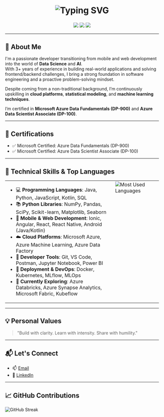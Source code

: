 

<h1 align="center">
  <img src="https://readme-typing-svg.demolab.com?font=Fira+Code&size=28&pause=1000&color=00F700&center=true&vCenter=true&width=435&lines=Hi+%F0%9F%91%8B%2C+I'm+Vignesh!" alt="Typing SVG" />
</h1>
<h3 align="center">
  <img src="https://img.shields.io/badge/Software%20Developer-blue?style=for-the-badge" />
  <img src="https://img.shields.io/badge/Aspiring%20Data%20Scientist-purple?style=for-the-badge" />
  <img src="https://img.shields.io/badge/Cloud%20Enthusiast-orange?style=for-the-badge" />
</h3>

---

## 🧠 About Me

I'm a passionate developer transitioning from mobile and web development into the world of **Data Science** and **AI**.  
With 3+ years of experience in building real-world applications and solving frontend/backend challenges, I bring a strong foundation in software engineering and a proactive problem-solving mindset.

Despite coming from a non-traditional background, I’m continuously upskilling in **cloud platforms**, **statistical modeling**, and **machine learning techniques**.

I’m certified in **Microsoft Azure Data Fundamentals (DP-900)** and **Azure Data Scientist Associate (DP-100)**.

---

## 📜 Certifications

- ✅ Microsoft Certified: Azure Data Fundamentals (DP-900)  
- ✅ Microsoft Certified: Azure Data Scientist Associate (DP-100)

---

## 🚀 Technical Skills & Top Languages

<table>
  <tr>
    <td valign="top" width="70%">
<ul>
  <li>💻 <strong>Programming Languages</strong>: Java, Python, JavaScript, Kotlin, SQL</li>
  <li>📚 <strong>Python Libraries</strong>: NumPy, Pandas, SciPy, Scikit-learn, Matplotlib, Seaborn</li>
  <li>📱 <strong>Mobile & Web Development</strong>: Ionic, Angular, React, React Native, Android (Java/Kotlin)</li>
  <li>☁️ <strong>Cloud Platforms</strong>: Microsoft Azure, Azure Machine Learning, Azure Data Factory</li>
  <li>🔧 <strong>Developer Tools</strong>: Git, VS Code, Postman, Jupyter Notebook, Power BI</li>
  <li>🚀 <strong>Deployment & DevOps</strong>: Docker, Kubernetes, MLflow, MLOps</li>
  <li>🔬 <strong>Currently Exploring</strong>: Azure Databricks, Azure Synapse Analytics, Microsoft Fabric, Kubeflow</li>
</ul>
   </td>
    <td valign="top" width="30%">
      <img src="https://github-readme-stats.vercel.app/api/top-langs/?username=Vignesh96-R&theme=github_dark&layout=compact" alt="Most Used Languages"/>
    </td>
  </tr>
</table>

---

## 💡 Personal Values
> "Build with clarity. Learn with intensity. Share with humility."

---

## 📬 Let's Connect

- 📫 [Email](mailto:vignesh1996rajendran@gmail.com)  
- 💼 [LinkedIn](https://www.linkedin.com/in/vignesh-rajendran-436a6a256/)

---

## 📈 GitHub Contributions

![GitHub Streak](https://github-readme-streak-stats.herokuapp.com/?user=Vignesh96-R&theme=github_dark)  



